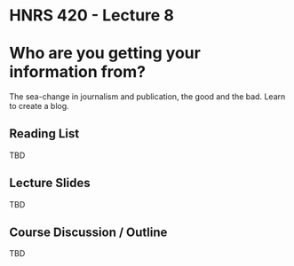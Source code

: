 # HNRS 420 - Lecture 8 <br/><br/>Who are you getting your information from?


The sea-change in journalism and publication, the good and the bad.  Learn to create a blog.  

## Reading List
TBD

## Lecture Slides
TBD



## Course Discussion / Outline
TBD
